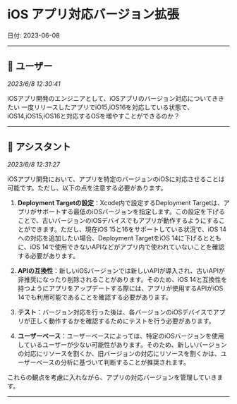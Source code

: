 # iOS アプリ対応バージョン拡張

日付: 2023-06-08

---

## 👤 ユーザー
*2023/6/8 12:30:41*

iOSアプリ開発のエンジニアとして、iOSアプリのバージョン対応についてききたい
一度リリースしたアプリでiO15,iOS16を対応している状態で、iOS14,iOS15,iOS16と対応するOSを増やすことができるのか？

---

## 🤖 アシスタント
*2023/6/8 12:31:27*

iOSアプリ開発において、アプリを特定のバージョンのiOSに対応させることは可能です。ただし、以下の点を注意する必要があります。

1. **Deployment Targetの設定**：Xcode内で設定するDeployment Targetは、アプリがサポートする最低のiOSバージョンを指定します。この設定を下げることで、古いバージョンのiOSデバイスでもアプリが動作するようにすることができます。ただし、現在iOS 15と16をサポートしている状況で、iOS 14への対応を追加したい場合、Deployment TargetをiOS 14に下げるとともに、iOS 14で使用できないAPIなどがアプリ内で使われていないことを確認する必要があります。

2. **APIの互換性**：新しいiOSバージョンでは新しいAPIが導入され、古いAPIが非推奨になったり削除されることがあります。そのため、iOS 14と互換性を持つようにアプリをアップデートする際には、アプリが使用するAPIがiOS 14でも利用可能であることを確認する必要があります。

3. **テスト**：バージョン対応を行った後は、各バージョンのiOSデバイスでアプリが正しく動作するかを確認するためにテストを行う必要があります。

4. **ユーザーベース**：ユーザーベースによっては、特定のiOSバージョンを使用しているユーザーが少ない可能性があります。そのため、新しいバージョンの対応にリソースを割くか、旧バージョンの対応にリソースを割くかは、ユーザーベースの分析に基づいて判断することが推奨されます。

これらの観点を考慮に入れながら、アプリの対応バージョンを管理していきます。

---
